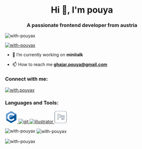<h1 align="center">Hi 👋, I'm pouya</h1>
<h3 align="center">A passionate frontend developer from austria</h3>

<p align="left"> <img src="https://komarev.com/ghpvc/?username=with-pouyax&label=Profile%20views&color=0e75b6&style=flat" alt="with-pouyax" /> </p>

<p align="left"> <a href="https://github.com/ryo-ma/github-profile-trophy"><img src="https://github-profile-trophy.vercel.app/?username=with-pouyax" alt="with-pouyax" /></a> </p>

- 🔭 I’m currently working on **minitalk**

- 📫 How to reach me **ghajar.pouya@gmail.com**

<h3 align="left">Connect with me:</h3>
<p align="left">
<a href="https://instagram.com/with.pouyax" target="blank"><img align="center" src="https://raw.githubusercontent.com/rahuldkjain/github-profile-readme-generator/master/src/images/icons/Social/instagram.svg" alt="with.pouyax" height="30" width="40" /></a>
</p>

<h3 align="left">Languages and Tools:</h3>
<p align="left"> <a href="https://www.cprogramming.com/" target="_blank" rel="noreferrer"> <img src="https://raw.githubusercontent.com/devicons/devicon/master/icons/c/c-original.svg" alt="c" width="40" height="40"/> </a> <a href="https://git-scm.com/" target="_blank" rel="noreferrer"> <img src="https://www.vectorlogo.zone/logos/git-scm/git-scm-icon.svg" alt="git" width="40" height="40"/> </a> <a href="https://www.adobe.com/in/products/illustrator.html" target="_blank" rel="noreferrer"> <img src="https://www.vectorlogo.zone/logos/adobe_illustrator/adobe_illustrator-icon.svg" alt="illustrator" width="40" height="40"/> </a> <a href="https://www.photoshop.com/en" target="_blank" rel="noreferrer"> <img src="https://raw.githubusercontent.com/devicons/devicon/master/icons/photoshop/photoshop-line.svg" alt="photoshop" width="40" height="40"/> </a> </p>

<p><img align="left" src="https://github-readme-stats.vercel.app/api/top-langs?username=with-pouyax&show_icons=true&locale=en&layout=compact" alt="with-pouyax" /></p>

<p>&nbsp;<img align="center" src="https://github-readme-stats.vercel.app/api?username=with-pouyax&show_icons=true&locale=en" alt="with-pouyax" /></p>

<p><img align="center" src="https://github-readme-streak-stats.herokuapp.com/?user=with-pouyax&" alt="with-pouyax" /></p>

